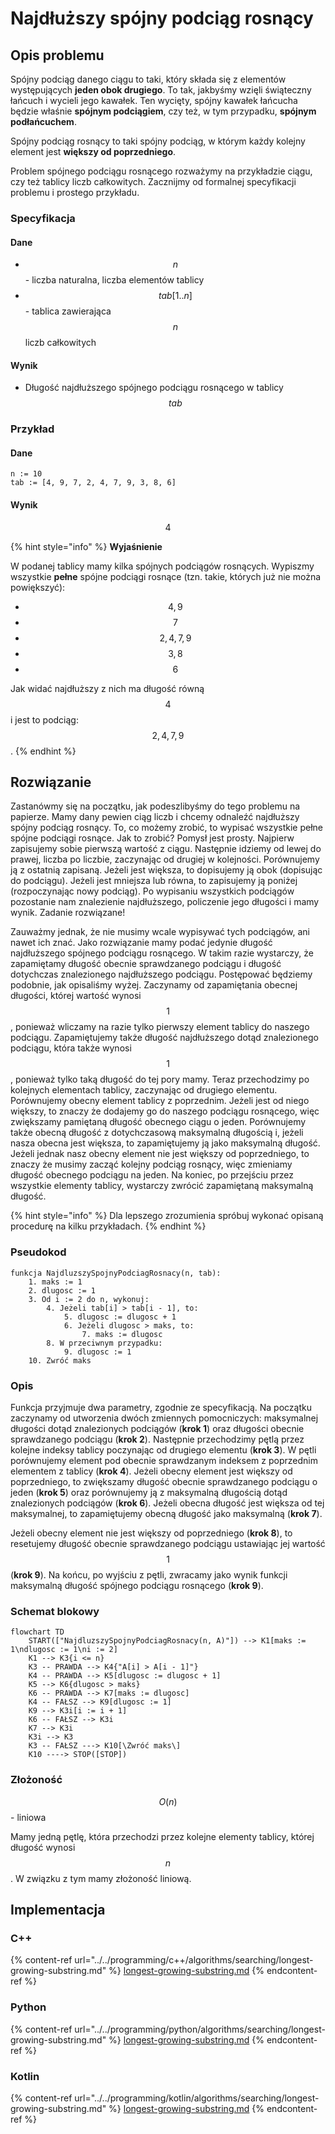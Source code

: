 # Najdłuższy spójny podciąg rosnący

## Opis problemu

Spójny podciąg danego ciągu to taki, który składa się z elementów występujących **jeden obok drugiego**. To tak, jakbyśmy wzięli świąteczny łańcuch i wycieli jego kawałek. Ten wycięty, spójny kawałek łańcucha będzie właśnie **spójnym podciągiem**, czy też, w tym przypadku, **spójnym podłańcuchem**.

Spójny podciąg rosnący to taki spójny podciąg, w którym każdy kolejny element jest **większy od poprzedniego**.

Problem spójnego podciągu rosnącego rozważymy na przykładzie ciągu, czy też tablicy liczb całkowitych. Zacznijmy od formalnej specyfikacji problemu i prostego przykładu.

### Specyfikacja

#### Dane

* $$n$$ - liczba naturalna, liczba elementów tablicy
* $$tab[1..n]$$ - tablica zawierająca $$n$$ liczb całkowitych

#### Wynik

* Długość najdłuższego spójnego podciągu rosnącego w tablicy $$tab$$ 

### Przykład

#### Dane

```
n := 10
tab := [4, 9, 7, 2, 4, 7, 9, 3, 8, 6]
```

#### Wynik

$$4$$ 

{% hint style="info" %}
**Wyjaśnienie**

W podanej tablicy mamy kilka spójnych podciągów rosnących. Wypiszmy wszystkie **pełne** spójne podciągi rosnące (tzn. takie, których już nie można powiększyć):

* $$4, 9$$
* $$7$$
* $$2, 4, 7, 9$$
* $$3, 8$$
* $$6$$

Jak widać najdłuższy z nich ma długość równą $$4$$ i jest to podciąg: $$2, 4, 7, 9$$.
{% endhint %}

## Rozwiązanie

Zastanówmy się na początku, jak podeszlibyśmy do tego problemu na papierze. Mamy dany pewien ciąg liczb i chcemy odnaleźć najdłuższy spójny podciąg rosnący. To, co możemy zrobić, to wypisać wszystkie pełne spójne podciągi rosnące. Jak to zrobić? Pomysł jest prosty. Najpierw zapisujemy sobie pierwszą wartość z ciągu. Następnie idziemy od lewej do prawej, liczba po liczbie, zaczynając od drugiej w kolejności. Porównujemy ją z ostatnią zapisaną. Jeżeli jest większa, to dopisujemy ją obok (dopisując do podciągu). Jeżeli jest mniejsza lub równa, to zapisujemy ją poniżej (rozpoczynając nowy podciąg). Po wypisaniu wszystkich podciągów pozostanie nam znalezienie najdłuższego, policzenie jego długości i mamy wynik. Zadanie rozwiązane!

Zauważmy jednak, że nie musimy wcale wypisywać tych podciągów, ani nawet ich znać. Jako rozwiązanie mamy podać jedynie długość najdłuższego spójnego podciągu rosnącego. W takim razie wystarczy, że zapamiętamy długość obecnie sprawdzanego podciągu i długość dotychczas znalezionego najdłuższego podciągu. Postępować będziemy podobnie, jak opisaliśmy wyżej. Zaczynamy od zapamiętania obecnej długości, której wartość wynosi $$1$$, ponieważ wliczamy na razie tylko pierwszy element tablicy do naszego podciągu. Zapamiętujemy także długość najdłuższego dotąd znalezionego podciągu, która także wynosi $$1$$, ponieważ tylko taką długość do tej pory mamy. Teraz przechodzimy po kolejnych elementach tablicy, zaczynając od drugiego elementu. Porównujemy obecny element tablicy z poprzednim. Jeżeli jest od niego większy, to znaczy że dodajemy go do naszego podciągu rosnącego, więc zwiększamy pamiętaną długość obecnego ciągu o jeden. Porównujemy także obecną długość z dotychczasową maksymalną długością i, jeżeli nasza obecna jest większa, to zapamiętujemy ją jako maksymalną długość. Jeżeli jednak nasz obecny element nie jest większy od poprzedniego, to znaczy że musimy zacząć kolejny podciąg rosnący, więc zmieniamy długość obecnego podciągu na jeden. Na koniec, po przejściu przez wszystkie elementy tablicy, wystarczy zwrócić zapamiętaną maksymalną długość.

{% hint style="info" %}
Dla lepszego zrozumienia spróbuj wykonać opisaną procedurę na kilku przykładach.
{% endhint %}

### Pseudokod

```
funkcja NajdluzszySpojnyPodciagRosnacy(n, tab):
    1. maks := 1
    2. dlugosc := 1
    3. Od i := 2 do n, wykonuj:
        4. Jeżeli tab[i] > tab[i - 1], to:
            5. dlugosc := dlugosc + 1
            6. Jeżeli dlugosc > maks, to:
                7. maks := dlugosc
        8. W przeciwnym przypadku:
            9. dlugosc := 1
    10. Zwróć maks
```

### Opis

Funkcja przyjmuje dwa parametry, zgodnie ze specyfikacją. Na początku zaczynamy od utworzenia dwóch zmiennych pomocniczych: maksymalnej długości dotąd znalezionych podciągów (**krok 1**) oraz długości obecnie sprawdzanego podciągu (**krok 2**). Następnie przechodzimy pętlą przez kolejne indeksy tablicy poczynając od drugiego elementu (**krok 3**). W pętli porównujemy element pod obecnie sprawdzanym indeksem z poprzednim elementem z tablicy (**krok 4**). Jeżeli obecny element jest większy od poprzedniego, to zwiększamy długość obecnie sprawdzanego podciągu o jeden (**krok 5**) oraz porównujemy ją z maksymalną długością dotąd znalezionych podciągów (**krok 6**). Jeżeli obecna długość jest większa od tej maksymalnej, to zapamiętujemy obecną długość jako maksymalną (**krok 7**).

Jeżeli obecny element nie jest większy od poprzedniego (**krok 8**), to resetujemy długość obecnie sprawdzanego podciągu ustawiając jej wartość $$1$$ (**krok 9**). Na końcu, po wyjściu z pętli, zwracamy jako wynik funkcji maksymalną długość spójnego podciągu rosnącego (**krok 9**).

### Schemat blokowy

```mermaid
flowchart TD
	START(["NajdluzszySpojnyPodciagRosnacy(n, A)"]) --> K1[maks := 1\ndlugosc := 1\ni := 2]
	K1 --> K3{i <= n}
	K3 -- PRAWDA --> K4{"A[i] > A[i - 1]"}
	K4 -- PRAWDA --> K5[dlugosc := dlugosc + 1]
	K5 --> K6{dlugosc > maks}
	K6 -- PRAWDA --> K7[maks := dlugosc]
	K4 -- FAŁSZ --> K9[dlugosc := 1]
	K9 --> K3i[i := i + 1]
	K6 -- FAŁSZ --> K3i
	K7 --> K3i
	K3i --> K3
	K3 -- FAŁSZ ---> K10[\Zwróć maks\]
	K10 ----> STOP([STOP])
```

### Złożoność

$$O(n)$$ - liniowa

Mamy jedną pętlę, która przechodzi przez kolejne elementy tablicy, której długość wynosi $$n$$. W związku z tym mamy złożoność liniową.

## Implementacja

### C++

{% content-ref url="../../programming/c++/algorithms/searching/longest-growing-substring.md" %}
[longest-growing-substring.md](../../programming/c++/algorithms/searching/longest-growing-substring.md)
{% endcontent-ref %}

### Python

{% content-ref url="../../programming/python/algorithms/searching/longest-growing-substring.md" %}
[longest-growing-substring.md](../../programming/python/algorithms/searching/longest-growing-substring.md)
{% endcontent-ref %}

### Kotlin

{% content-ref url="../../programming/kotlin/algorithms/searching/longest-growing-substring.md" %}
[longest-growing-substring.md](../../programming/kotlin/algorithms/searching/longest-growing-substring.md)
{% endcontent-ref %}